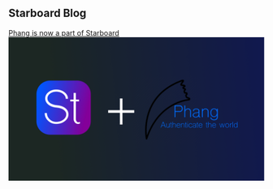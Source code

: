 ## Starboard Blog

[Phang is now a part of Starboard](https://starboardops.github.io/blog/phangplusstarboard/index)<br>
![Starboard + Phang](https://github.com/starboardops/blog/raw/gh-pages/stplusphang.png)
